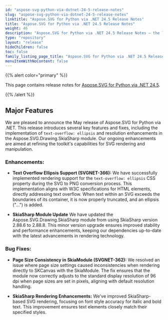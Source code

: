 ```yaml
---
id: "aspose-svg-python-via-dotnet-24-5-release-notes"
slug: "aspose-svg-python-via-dotnet-24-5-release-notes"
linktitle: "Aspose.SVG for Python via .NET 24.5 Release Notes"
title: "Aspose.SVG for Python via .NET 24.5 Release Notes"
weight: 46
description: "Aspose.SVG for Python via .NET 24.5 Release Notes – the latest updates and fixes."
type: "repository"
layout: "release"
hideChildren: false
toc: false
family_listing_page_title: "Aspose.SVG for Python via .NET 24.5 Release Notes"
menuItemWithNoContent: false
---
```

{{% alert color="primary" %}}

This page contains release notes for [Aspose.SVG for Python via .NET 24.5](https://pypi.org/project/aspose-svg/24.5.0/).

{{% /alert %}}

## **Major Features**

We are pleased to announce the May release of Aspose.SVG for Python via .NET. This release introduces several key features and fixes, including the implementation of `text-overflow: ellipsis` and resolution enhancements in the Aspose.SVG.Drawing.SkiaSharp module. Our ongoing enhancements are aimed at refining the toolkit's capabilities for SVG rendering and manipulation.

### Enhancements:
- **Text Overflow Ellipsis Support (SVGNET-366):**  We have successfully implemented rendering support for the `text-overflow: ellipsis` CSS property during the SVG to PNG conversion process. This implementation aligns with W3C specifications for HTML elements, directly addressing text overflow. When text within an SVG exceeds the boundaries of its container, it is now properly truncated, and an ellipsis ("...") is added. 

- **SkiaSharp Module Update** We have updated the Aspose.SVG.Drawing.SkiaSharp module from using SkiaSharp version 2.88.6 to 2.88.8. This minor version upgrade ensures improved stability and performance enhancements, keeping our dependencies up-to-date with the latest advancements in rendering technology.

### Bug Fixes:
- **Page Size Consistency in SkiaModule (SVGNET-362):** We resolved an issue where page size settings caused inconsistencies when rendering directly to SKCanvas with the SkiaModule. The fix ensures that the module now correctly adjusts to the standard display resolution of 96 dpi when page sizes are set in pixels, aligning with default resolution handling. 

- **SkiaSharp Rendering Enhancements:** We've improved SkiaSharp-based SVG rendering, focusing on font style accuracy for italic and bold text. This improvement ensures text elements closely match their specified styles.

